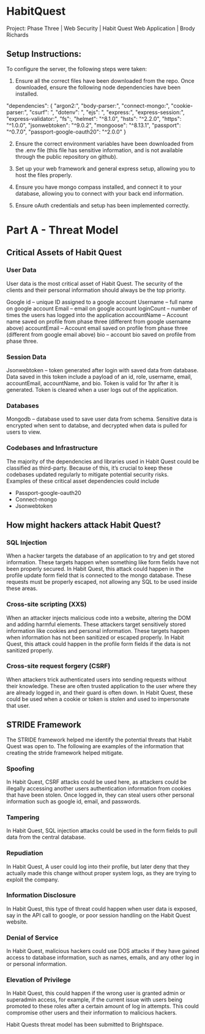 # HabitQuest
Project: Phase Three | Web Security | Habit Quest Web Application | Brody Richards

## Setup Instructions:

To configure the server, the following steps were taken:

1. Ensure all the correct files have been downloaded from the repo. Once downloaded, ensure the following node dependencies have been installed. 

  "dependencies": {
    "argon2:",
    "body-parser:",
    "connect-mongo:",
    "cookie-parser:",
    "csurf": ",
    "dotenv": ",
    "ejs": ",
    "express:",
    "express-session:",
    "express-validator:",
    "fs":,
    "helmet": "^8.1.0",
    "hsts": "^2.2.0",
    "https": "^1.0.0",
    "jsonwebtoken": "^9.0.2",
    "mongoose": "^8.13.1",
    "passport": "^0.7.0",
    "passport-google-oauth20": "^2.0.0"
  }

2. Ensure the correct environment variables have been downloaded from the .env file (this file has sensitive information, and is not available through the public repository on github).

3. Set up your web framework and general express setup, allowing you to host the files properly. 

4. Ensure you have mongo compass installed, and connect it to your database, allowing you to connect with your back end information. 

5. Ensure oAuth credentials and setup has been implemented correctly. 



# Part A - Threat Model

## Critical Assets of Habit Quest

### User Data
User data is the most critical asset of Habit Quest. The security of the clients and their personal information should always be the top priority. 

Google id – unique ID assigned to a google account
Username – full name on google account
Email – email on google account
loginCount – number of times the users has logged into the application
accountName – Account name saved on profile from phase three (different from google username above)
accountEmail – Account email saved on profile from phase three (different from google email above)
bio – account bio saved on profile from phase three.

### Session Data
Jsonwebtoken – token generated after login with saved data from database. Data saved in this token include a payload of an id, role, username, email, accountEmail, accountName, and bio. 
Token is valid for 1hr after it is generated. 
Token is cleared when a user logs out of the application. 

### Databases
Mongodb – database used to save user data from schema. Sensitive data is encrypted when sent to databse, and decrypted when data is pulled for users to view.  

### Codebases and Infrastructure
The majority of the dependencies and libraries used in Habit Quest could be classified as third-party. Because of this, it’s crucial to keep these codebases updated regularly to mitigate potential security risks.  
Examples of these critical asset dependencies could include
-	Passport-google-oauth20
-	Connect-mongo
-	Jsonwebtoken



## How might hackers attack Habit Quest?


### SQL Injection
When a hacker targets the database of an application to try and get stored information. These targets happen when something like form fields have not been properly secured. In Habit Quest, this attack could happen in the profile update form field that is connected to the mongo database. These requests must be properly escaped, not allowing any SQL to be used inside these areas. 

### Cross-site scripting (XXS)
When an attacker injects malicious code into a website, altering the DOM and adding harmful elements. These attackers target sensitively stored information like cookies and personal information. These targets happen when information has not been sanitized or escaped properly. In Habit Quest, this attack could happen in the profile form fields if the data is not sanitized properly. 

### Cross-site request forgery (CSRF)
When attackers trick authenticated users into sending requests without their knowledge. These are often trusted application to the user where they are already logged in, and their guard is often down. In Habit Quest, these could be used when a cookie or token is stolen and used to impersonate that user. 


## STRIDE Framework

The STRIDE framework helped me identify the potential threats that Habit Quest was open to. The following are examples of the information that creating the stride framework helped mitigate. 

### Spoofing 
In Habit Quest, CSRF attacks could be used here, as attackers could be illegally accessing another users authentication information from cookies that have been stolen. Once logged in, they can steal users other personal information such as google id, email, and passwords. 

### Tampering
In Habit Quest, SQL injection attacks could be used in the form fields to pull data from the central database. 

### Repudiation
In Habit Quest, A user could log into  their profile, but later deny that they actually made this change without proper system logs, as they are trying to exploit the company. 

### Information Disclosure 
In Habit Quest, this type of threat could happen when user data is exposed, say in the API call to google, or poor session handling on the Habit Quest website. 

### Denial of Service
In Habit Quest, malicious hackers could use DOS attacks if they have gained access to database information, such as names, emails, and any other log in or personal information. 

### Elevation of Privilege 
In Habit Quest, this could happen if the wrong user is granted admin or superadmin access, for example, if the current issue with users being promoted to these roles after a certain amount of log in attempts. This could compromise other users and their information to malicious hackers. 


Habit Quests threat model has been submitted to Brightspace. 


#

